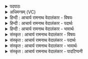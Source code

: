 <details><summary>पदपाठः</summary>

अ꣡च्छ꣢꣯। स꣣मु꣢द्रम्। स꣣म्। उ꣢द्रम्। इ꣡न्द꣢꣯वः। अ꣡स्त꣢꣯म्। गा꣡वः꣢꣯। न। धे꣣न꣡वः꣢। अ꣡ग्म꣢꣯न्। ऋ꣣त꣡स्य꣢। यो꣡नि꣢꣯म्। आ। ६५९।
</details>

<details><summary>अधिमन्त्रम् (VC)</summary>

- पवमानः सोमः
- शतं वैखानसः
- गायत्री
- षड्जः
</details>

<details><summary>हिन्दी : आचार्य रामनाथ वेदालंकार - विषयः</summary>

अगले मन्त्र में यह वर्णन है कि ब्रह्मानन्द-रस किस प्रकार मनुष्यों का उपकार करते हैं।
</details>

<details><summary>हिन्दी : आचार्य रामनाथ वेदालंकार - पदार्थः</summary>

पदार्थान्वयभाषाः -  (इन्दवः) ब्रह्मानन्द-रस (समुद्रम् अच्छ) हृदय-समुद्र की ओर बहते हुए (ऋतस्य) सत्य के (योनिम्) गृहरूप मेरे अन्तरात्मा को (आ अग्मन्) प्राप्त हुए हैं। किस प्रकार? ( न) जैसे (धेनवः) दूध से तृप्ति प्रदान करनेवाली (गावः) गौएँ (अस्तम्) गोशाला को प्राप्त होती हैं ॥३॥ इस मन्त्र में उपमालङ्कार है ॥३॥
</details>

<details><summary>हिन्दी : आचार्य रामनाथ वेदालंकार - भावार्थः</summary>

भावार्थभाषाः -  जैसे गौएँ गोशाला को प्राप्त करके अपने दूध आदि से लोगों को तृप्त करती हैं, वैसे ही ब्रह्मानन्द हृदय और आत्मा में प्रविष्ट होकर उपासकों को तृप्ति प्रदान करते हैं ॥३॥ प्रथम अध्याय में प्रथम खण्ड समाप्त ॥
</details>

<details><summary>संस्कृत : आचार्य रामनाथ वेदालंकार - विषयः</summary>

अथ ब्रह्मानन्दरसाः कथं जनानुपकुर्वन्तीत्याह।
</details>

<details><summary>संस्कृत : आचार्य रामनाथ वेदालंकार - पदार्थः</summary>

पदार्थान्वयभाषाः -  (इन्दवः) ब्रह्मानन्दरसाः समुद्रम् (अच्छ) हृदयसिन्धुं प्रति प्रवहन्तः (ऋतस्य) सत्यस्य (योनिम्) गृहभूतं मम अन्तरात्मानम् (आ अग्मन्) प्राप्ताः सन्ति। कथमिव ? (धेनवः) दुग्धेन प्रीणयन्त्यः (गावः) अघ्न्याः (अस्तं न) यथा गोगृहं गच्छन्ति तद्वत् ॥३॥ अत्रोपमालङ्कारः ॥३॥
</details>

<details><summary>संस्कृत : आचार्य रामनाथ वेदालंकार - भावार्थः</summary>

भावार्थभाषाः -  यथा गावो गोसदनं प्राप्य स्वदुग्धादिना जनान् प्रीणयन्ति तथैव ब्रह्मानन्दाः हृदयमात्मानञ्च प्रविश्योपासकान् प्रीणयन्ति ॥३॥
</details>

<details><summary>संस्कृत : आचार्य रामनाथ वेदालंकार - पादटिप्पनी</summary>

टिप्पणी:   १. ऋ० ९।६६।१२।
</details>